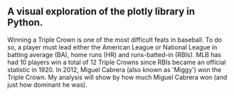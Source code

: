 ## A visual exploration of the plotly library in Python. 

Winning a Triple Crown is one of the most difficult feats in baseball. To do so, a player must lead either the American League or National League in batting average (BA), home runs (HR) and runs-batted-in (RBIs). MLB has had 10 players win a total of 12 Triple Crowns since RBIs became an official statistic in 1920. In 2012, Miguel Cabrera (also known as 'Miggy') won the Triple Crown. My analysis will show by how much Miguel Cabrera won (and just how dominant he was).
